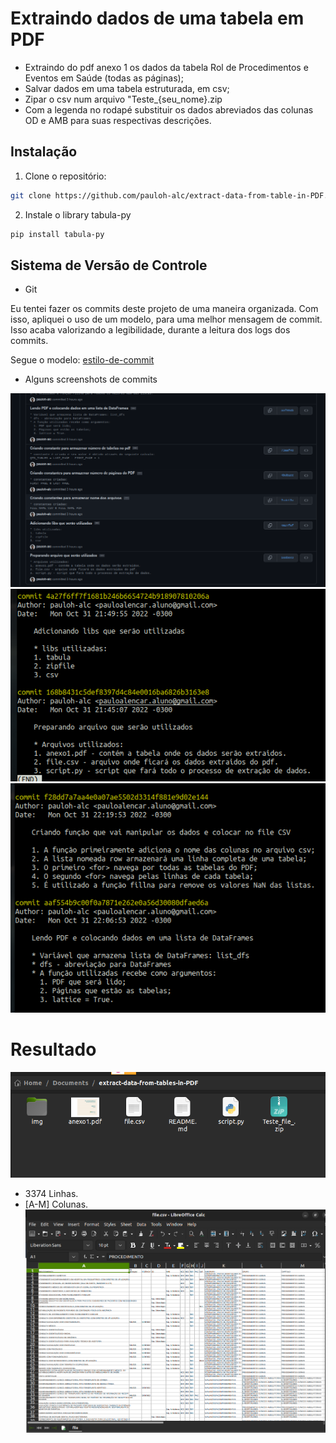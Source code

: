 # Extraindo dados de uma tabela em PDF
- Extraindo do pdf anexo 1 os dados da tabela Rol de Procedimentos e Eventos em Saúde (todas as páginas);
- Salvar dados em uma tabela estruturada, em csv;
- Zipar o csv num arquivo "Teste_{seu_nome}.zip
- Com a legenda no rodapé substituir os dados abreviados das colunas OD e AMB para suas respectivas descrições.

## Instalação

1. Clone o repositório:
```sh
git clone https://github.com/pauloh-alc/extract-data-from-table-in-PDF.git
```
2. Instale o library tabula-py
```sh
pip install tabula-py
```
## Sistema de Versão de Controle

- Git

Eu tentei fazer os commits deste projeto de uma maneira organizada. Com isso, apliquei o uso de um modelo, para uma melhor mensagem de commit. Isso acaba valorizando a legibilidade, durante a leitura dos logs dos commits.

Segue o modelo: [estilo-de-commit](https://commit.style/)

- Alguns screenshots de commits 

![Screenshot](img/exemplo-commit-github.png)
![Screenshot](img/exemplo-commit-1.png)
![Screenshot](img/exemplo-commit-2.png)

# Resultado
![Screenshot](img/files.png)
- 3374 Linhas.
- [A-M] Colunas.
![Screenshot](img/tabela-csv.png)

